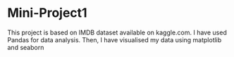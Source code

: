 # Mini-Project1
This project is based on IMDB dataset available on kaggle.com.
I have used Pandas for data analysis.
Then, I have visualised my data using matplotlib and seaborn
